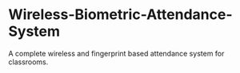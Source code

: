 # Wireless-Biometric-Attendance-System
A complete wireless and fingerprint based attendance system for classrooms. 
